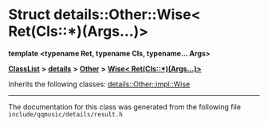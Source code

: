 

# Struct details::Other::Wise&lt; Ret(Cls::\*)(Args...)&gt;

**template &lt;typename Ret, typename Cls, typename... Args&gt;**



[**ClassList**](annotated.md) **>** [**details**](namespacedetails.md) **>** [**Other**](namespacedetails_1_1Other.md) **>** [**Wise&lt; Ret(Cls::\*)(Args...)&gt;**](structdetails_1_1Other_1_1Wise_3_01Ret_07Cls_1_1_5_08_07Args_8_8_8_08_4.md)








Inherits the following classes: [details::Other::impl::Wise](structdetails_1_1Other_1_1impl_1_1Wise.md)















































































































------------------------------
The documentation for this class was generated from the following file `include/qqmusic/details/result.h`

